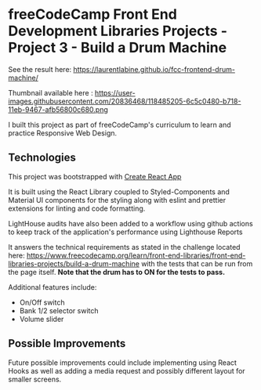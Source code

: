 # freeCodeCamp Front End Development Libraries Projects - Project 3 - Build a Drum Machine

See the result here: https://laurentlabine.github.io/fcc-frontend-drum-machine/

Thumbnail available here : https://user-images.githubusercontent.com/20836468/118485205-6c5c0480-b718-11eb-9467-afb56800c680.png

I built this project as part of freeCodeCamp's curriculum to learn and practice Responsive Web Design.

## Technologies

This project was bootstrapped with [Create React App](https://github.com/facebook/create-react-app)

It is built using the React Library coupled to Styled-Components and Material UI components for the styling along with eslint and prettier extensions for linting and code formatting.

LightHouse audits have also been added to a workflow using github actions to keep track of the application's performance using Lighthouse Reports

It answers the technical requirements as stated in the challenge located here: https://www.freecodecamp.org/learn/front-end-libraries/front-end-libraries-projects/build-a-drum-machine with the tests that can be run from the page itself.  **Note that the drum has to ON for the tests to pass.**

Additional features include:

* On/Off switch
* Bank 1/2 selector switch
* Volume slider

## Possible Improvements

Future possible improvements could include implementing using React Hooks as well as adding a media request and possibly different layout for smaller screens. 
